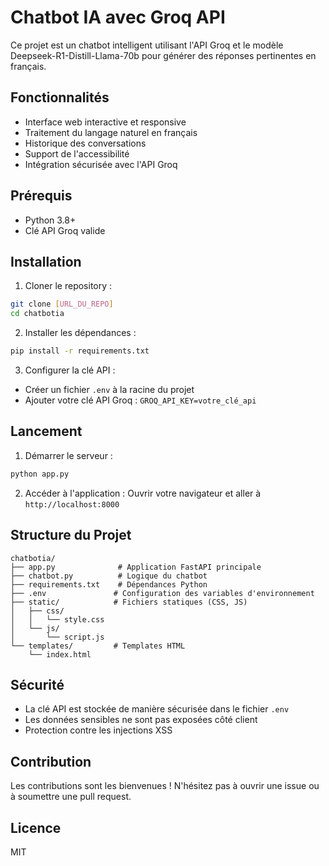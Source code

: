 # Chatbot IA avec Groq API

Ce projet est un chatbot intelligent utilisant l'API Groq et le modèle Deepseek-R1-Distill-Llama-70b pour générer des réponses pertinentes en français.

## Fonctionnalités

- Interface web interactive et responsive
- Traitement du langage naturel en français
- Historique des conversations
- Support de l'accessibilité
- Intégration sécurisée avec l'API Groq

## Prérequis

- Python 3.8+
- Clé API Groq valide

## Installation

1. Cloner le repository :
```bash
git clone [URL_DU_REPO]
cd chatbotia
```

2. Installer les dépendances :
```bash
pip install -r requirements.txt
```

3. Configurer la clé API :
- Créer un fichier `.env` à la racine du projet
- Ajouter votre clé API Groq : `GROQ_API_KEY=votre_clé_api`

## Lancement

1. Démarrer le serveur :
```bash
python app.py
```

2. Accéder à l'application :
Ouvrir votre navigateur et aller à `http://localhost:8000`

## Structure du Projet

```
chatbotia/
├── app.py              # Application FastAPI principale
├── chatbot.py          # Logique du chatbot
├── requirements.txt    # Dépendances Python
├── .env               # Configuration des variables d'environnement
├── static/            # Fichiers statiques (CSS, JS)
│   ├── css/
│   │   └── style.css
│   └── js/
│       └── script.js
└── templates/         # Templates HTML
    └── index.html
```

## Sécurité

- La clé API est stockée de manière sécurisée dans le fichier `.env`
- Les données sensibles ne sont pas exposées côté client
- Protection contre les injections XSS

## Contribution

Les contributions sont les bienvenues ! N'hésitez pas à ouvrir une issue ou à soumettre une pull request.

## Licence

MIT
